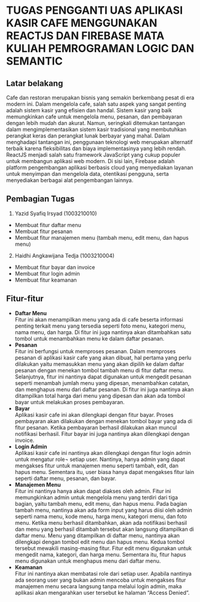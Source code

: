 # TUGAS PENGGANTI UAS APLIKASI KASIR CAFE MENGGUNAKAN REACTJS DAN FIREBASE MATA KULIAH PEMROGRAMAN LOGIC DAN SEMANTIC

## Latar belakang
Cafe dan restoran merupakan bisnis yang semakin berkembang pesat di era modern ini. Dalam mengelola cafe, salah satu aspek yang sangat penting adalah sistem kasir yang efisien dan handal. Sistem kasir yang baik memungkinkan cafe untuk mengelola menu, pesanan, dan pembayaran dengan lebih mudah dan akurat. Namun, seringkali ditemukan tantangan dalam mengimplementasikan sistem kasir tradisional yang membutuhkan perangkat keras dan perangkat lunak berbayar yang mahal.
Dalam menghadapi tantangan ini, penggunaan teknologi web merupakan alternatif terbaik karena fleksibilitas dan biaya implementasinya yang lebih rendah. ReactJS menjadi salah satu framework JavaScript yang cukup populer untuk membangun aplikasi web modern. Di sisi lain, Firebase adalah platform pengembangan aplikasi berbasis cloud yang menyediakan layanan untuk menyimpan dan mengelola data, otentikasi pengguna, serta menyediakan berbagai alat pengembangan lainnya.

## Pembagian Tugas
1. Yazid Syafiq Irsyad (1003210010)
- Membuat fitur daftar menu
- Membuat fitur pesanan
- Membuat fitur manajemen menu (tambah menu, edit menu, dan hapus menu)

2. Haidhi Angkawijana Tedja (1003210004)
- Membuat fitur bayar dan invoice
- Membuat fitur login admin
- Membuat fitur keamanan


## Fitur-fitur
- **Daftar Menu** <br>
Fitur ini akan menampilkan menu yang ada di cafe beserta informasi penting terkait menu yang tersedia seperti foto menu, kategori menu, nama menu, dan harga. 
Di fitur ini juga nantinya akan ditambahkan satu tombol untuk menambahkan menu ke dalam daftar pesanan.
- **Pesanan** <br>
Fitur ini berfungsi untuk memproses pesanan. Dalam memproses pesanan di aplikasi kasir cafe yang akan dibuat, hal pertama yang perlu dilakukan yaitu memasukkan menu yang akan dipilih ke dalam daftar pesanan dengan menekan tombol tambah menu di fitur daftar menu. Selanjutnya, fitur ini nantinya dapat digunakan untuk mengedit pesanan seperti menambah jumlah menu yang dipesan, menambahkan catatan, dan menghapus menu dari daftar pesanan. Di fitur ini juga nantinya akan ditampilkan total harga dari menu yang dipesan dan akan ada tombol bayar untuk melakukan proses pembayaran.
- **Bayar** <br>
Aplikasi kasir cafe ini akan dilengkapi dengan fitur bayar. Proses pembayaran akan dilakukan dengan menekan tombol bayar yang ada di fitur pesanan. Ketika pembayaran berhasil dilakukan akan muncul notifikasi berhasil. Fitur bayar ini juga nantinya akan dilengkapi dengan invoice.
- **Login Admin** <br>
Aplikasi kasir cafe ini nantinya akan dilengkapi dengan fitur login admin untuk mengatur role¬ setiap user. Nantinya, hanya admin yang dapat mengakses fitur untuk manajemen menu seperti tambah, edit, dan hapus menu. Sementara itu, user biasa hanya dapat mengakses fitur lain seperti daftar menu, pesanan, dan bayar.
- **Manajemen Menu** <br>
Fitur ini nantinya hanya akan dapat diakses oleh admin. Fitur ini memungkinkan admin untuk mengelola menu yang terdiri dari tiga bagian, yaitu tambah menu, edit menu, dan hapus menu. Pada bagian tambah menu, nantinya akan ada form input yang harus diisi oleh admin seperti nama menu, kode menu, harga menu, kategori menu, dan foto menu. Ketika menu berhasil ditambahkan, akan ada notifikasi berhasil dan menu yang berhasil ditambah tersebut akan langsung ditampilkan di daftar menu. Menu yang ditampilkan di daftar menu, nantinya akan dilengkapi dengan tombol edit menu dan hapus menu. Kedua tombol tersebut mewakili masing-masing fitur. Fitur edit menu digunakan untuk mengedit nama, kategori, dan harga menu. Sementara itu, fitur hapus menu digunakan untuk menghapus menu dari daftar menu.
- **Keamanan** <br>
Fitur ini nantinya akan membatasi role dari setiap user. Apabila nantinya ada seorang user yang bukan admin mencoba untuk mengakses fitur manajemen menu secara langsung tanpa melalui login admin, maka aplikasi akan mengarahkan user tersebut ke halaman “Access Denied”.
